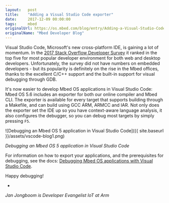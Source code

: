 ```yaml
---
layout:   post
title:    "Adding a Visual Studio Code exporter"
date:     2017-12-09 00:00:00
tags:     mbed
originalUrl: https://os.mbed.com/blog/entry/Adding-a-Visual-Studio-Code-exporter/
originalName: "Mbed Developer Blog"
---
```


Visual Studio Code, Microsoft's new cross-platform IDE, is gaining a lot of momentum. In the [2017 Stack Overflow Developer Survey](https://stackoverflow.com/insights/survey/2017#technology-most-popular-developer-environments-by-occupation) it ranked in the top five for most popular developer environment for both web and desktop developers. Unfortunately, the survey did not have numbers on embedded developers - but its popularity is definitely on the rise in the Mbed offices, thanks to the excellent C/C++ support and the built-in support for visual debugging through GDB.

<!--more-->

It's now easier to develop Mbed OS applications in Visual Studio Code: Mbed OS 5.6 includes an exporter for both our online compiler and Mbed CLI. The exporter is available for every target that supports building through a Makefile, and can build using GCC ARM, ARMCC and IAR. Not only does the exporter set the IDE up so you have context-aware language analysis, it also configures the debugger, so you can debug most targets by simply pressing `F5`.

![Debugging an Mbed OS 5 application in Visual Studio Code]({{ site.baseurl }}/assets/vscode-blog1.png)

_Debugging an Mbed OS 5 application in Visual Studio Code_

For information on how to export your applications, and the prerequisites for debugging, see the docs: [Debugging Mbed OS applications with Visual Studio Code](https://os.mbed.com/docs/v5.6/tutorials/visual-studio-code.html).

Happy debugging!

-

_Jan Jongboom is Developer Evangelist IoT at Arm_
